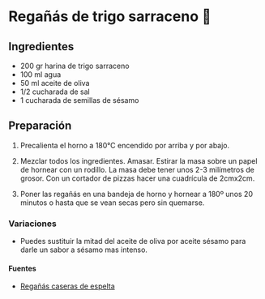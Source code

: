 # Regañás de trigo sarraceno :bread:

## Ingredientes

-   200 gr harina de trigo sarraceno
-   100 ml agua
-   50 ml aceite de oliva
-   1/2 cucharada de sal
-   1 cucharada de semillas de sésamo

## Preparación

1.  Precalienta el horno a 180°C encendido por arriba y por abajo.

2.  Mezclar todos los ingredientes. Amasar. Estirar la masa sobre un papel de hornear con un rodillo. La masa debe tener unos 2-3 milímetros de grosor. Con un cortador de pizzas hacer una cuadrícula de 2cmx2cm.

3.  Poner las regañás en una bandeja de horno y hornear a 180º unos 20 minutos o hasta que se vean secas pero sin quemarse.

### Variaciones
-   Puedes sustituir la mitad del aceite de oliva por aceite sésamo para darle un sabor a sésamo mas intenso.

#### Fuentes

-   [Regañás caseras de espelta](https://elracomesnaturaldemacasa.blogspot.com/2015/10/reganas-caseras-de-espelta.html)
